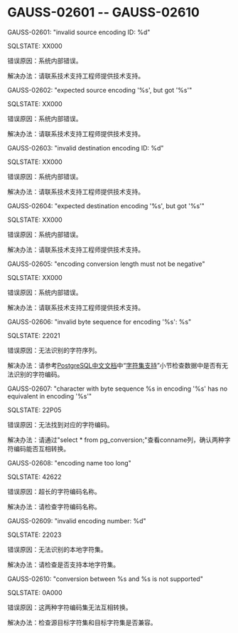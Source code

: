 # GAUSS-02601 -- GAUSS-02610<a name="ZH-CN_TOPIC_0302073589"></a>

GAUSS-02601: "invalid source encoding ID: %d"

SQLSTATE: XX000

错误原因：系统内部错误。

解决办法：请联系技术支持工程师提供技术支持。

GAUSS-02602: "expected source encoding '%s', but got '%s'"

SQLSTATE: XX000

错误原因：系统内部错误。

解决办法：请联系技术支持工程师提供技术支持。

GAUSS-02603: "invalid destination encoding ID: %d"

SQLSTATE: XX000

错误原因：系统内部错误。

解决办法：请联系技术支持工程师提供技术支持。

GAUSS-02604: "expected destination encoding '%s', but got '%s'"

SQLSTATE: XX000

错误原因：系统内部错误。

解决办法：请联系技术支持工程师提供技术支持。

GAUSS-02605: "encoding conversion length must not be negative"

SQLSTATE: XX000

错误原因：系统内部错误。

解决办法：请联系技术支持工程师提供技术支持。

GAUSS-02606: "invalid byte sequence for encoding '%s': %s"

SQLSTATE: 22021

错误原因：无法识别的字符序列。

解决办法：请参考[PostgreSQL中文文档](http://www.postgres.cn/docs/9.6/)中“[字符集支持](http://www.postgres.cn/docs/9.6/multibyte.html)”小节检查数据中是否有无法识别的字符编码。

GAUSS-02607: "character with byte sequence %s in encoding '%s' has no equivalent in encoding '%s'"

SQLSTATE: 22P05

错误原因：无法找到对应的字符编码。

解决办法：请通过"select \* from pg\_conversion;"查看conname列，确认两种字符编码能否互相转换。

GAUSS-02608: "encoding name too long"

SQLSTATE: 42622

错误原因：超长的字符编码名称。

解决办法：请检查字符编码名称。

GAUSS-02609: "invalid encoding number: %d"

SQLSTATE: 22023

错误原因：无法识别的本地字符集。

解决办法：请检查是否支持本地字符集。

GAUSS-02610: "conversion between %s and %s is not supported"

SQLSTATE: 0A000

错误原因：这两种字符编码集无法互相转换。

解决办法：检查源目标字符集和目标字符集是否兼容。

